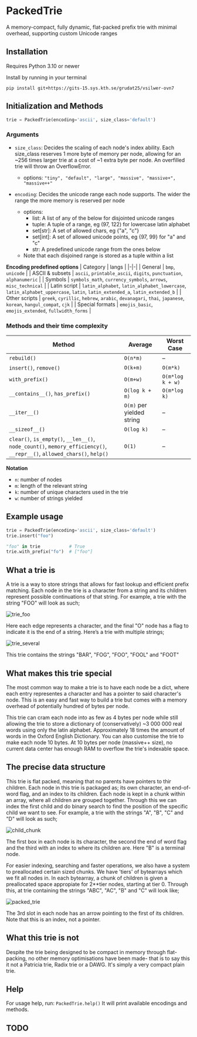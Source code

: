 # PackedTrie
A memory-compact, fully dynamic, flat-packed prefix trie with minimal overhead, supporting custom Unicode ranges

## Installation
Requires Python 3.10 or newer

Install by running in your terminal
```
pip install git+https://gits-15.sys.kth.se/grudat25/vsilwer-ovn7
```

## Initialization and Methods
```python
trie = PackedTrie(encoding='ascii', size_class='default')
```

### Arguments
- `size_class`: Decides the scaling of each node's index ability. Each size_class reserves 1 more byte of memory per node, allowing for an ~256 times larger trie at a cost of ~1 extra byte per node. An overfilled trie will throw an OverflowError.
  - options: `"tiny", "default", "large", "massive", "massive+", "massive++"`

- `encoding`: Decides the unicode range each node supports. The wider the range the more memory is reserved per node
  - options:
    - list:                A list of any of the below for disjointed unicode ranges
    - tuple:               A tuple of a range, eg (97, 122) for lowercase latin alphabet
    - set[str]:            A set of allowed chars, eg {"a", "c"}
    - set[int]:            A set of allowed unicode points, eg {97, 99} for "a" and "c"
    - str:                 A predefined unicode range from the ones below
  - Note that each disjoined range is stored as a tuple within a list

**Encoding predefined options**
| Category | langs |
|-|-|
| General | `bmp`, `unicode` |
| ASCII & subsets | `ascii`, `printable_ascii`, `digits`, `punctuation`, `alphanumeric` |
| Symbols | `symbols_math`, `currency_symbols`, `arrows`, `misc_technical` |
| Latin script | `latin_alphabet`, `latin_alphabet_lowercase`, `latin_alphabet_uppercase`, `latin`, `latin_extended_a`, `latin_extended_b` |
| Other scripts | `greek`, `cyrillic`, `hebrew`, `arabic`, `devanagari`, `thai`, `japanese`, `korean`, `hangul_compat`, `cjk` |
| Special formats | `emojis_basic`, `emojis_extended`, `fullwidth_forms` |


### Methods and their time complexity

| Method | Average | Worst Case |
|--------|---------|------------|
| `rebuild()` | `O(n*m)` | – |
| `insert()`, `remove()` | `O(k+m)` | `O(m*k)` |
| `with_prefix()` | `O(m+w)` | `O(m*log k + w)` |
| `__contains__()`, `has_prefix()` | `O(log k + m)` | `O(m*log k)` |
| `__iter__()` | `O(m)` per yielded string | – |
| `__sizeof__()` | `O(log k)` | – |
| `clear()`, `is_empty()`, `__len__()`, `node_count()`, `memory_efficiency()`, `__repr__()`, `allowed_chars()`, `help()` | `O(1)` | – |

**Notation**
- `n`: number of nodes  
- `m`: length of the relevant string  
- `k`: number of unique characters used in the trie  
- `w`: number of strings yielded

## Example usage
```python
trie = PackedTrie(encoding='ascii', size_class='default')
trie.insert("foo")

"foo" in trie           # True
trie.with_prefix("fo")  # ["foo"]
```

## What a trie is
A trie is a way to store strings that allows for fast lookup and efficient prefix matching. Each node in the trie is a character from a string and its children represent possible continuations of that string. For example, a trie with the string "FOO" will look as such;

![trie_foo](images/trie_foo.png)

Here each edge represents a character, and the final "O" node has a flag to indicate it is the end of a string. 
Here’s a trie with multiple strings;

![trie_several](images/trie_several.png)

This trie contains the strings "BAR", "FOG", "FOO", "FOOL" and "FOOT"

## What makes this trie special
The most common way to make a trie is to have each node be a dict, where each entry representes a character and has a pointer to said character's node. This is an easy and fast way to build a trie but comes with a memory overhead of potentially hundred of bytes per node.

This trie can cram each node into as few as 4 bytes per node while still allowing the trie to store a dictionary of (conservatively) ~3 000 000 real words using only the latin alphabet. Approximately 18 times the amount of words in the Oxford English Dictionary. You can also customise the trie to make each node 10 bytes. At 10 bytes per node (massive++ size), no current data center has enough RAM to overflow the trie's indexable space.

## The precise data structure
This trie is flat packed, meaning that no parents have pointers to thir children. Each node in this trie is packaged as; its own character, an end-of-word flag, and an index to its children. Each node is kept in a chunk within an array, where all children are grouped together. Through this we can index the first child and do binary search to find the position of the specific child we want to see.
For example, a trie with the strings "A", "B", "C" and "D" will look as such;

![child_chunk](images/child_chunk.png)

The first box in each node is its character, the second the end of word flag and the third with an index to where its children are. Here "B" is a terminal node.

For easier indexing, searching and faster operations, we also have a system to preallocated certain sized chunks. We have 'tiers' of bytearrays which we fit all nodes in. In each bytearray, a chunk of children is given a preallocated space appropiate for 2**tier nodes, starting at tier 0. Through this, at trie containing the strings "ABC", "AC", "B" and "C" will look like;

![packed_trie](images/packed_trie.png)

The 3rd slot in each node has an arrow pointing to the first of its children. Note that this is an index, not a pointer.

## What this trie is not
Despite the trie being designed to be compact in memory through flat-packing, no other memory optimisations have been made- that is to say this it not a Patricia trie, Radix trie or a DAWG. It's simply a very compact plain trie.

## Help
For usage help, run:
```PackedTrie.help()```
It will print available encodings and methods.

## TODO